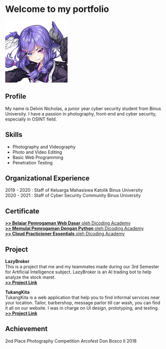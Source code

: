 # Welcome to my portfolio

<img src="/selen.png" style="width:200px"/>

## Profile
My name is Delvin Nicholas, a junior year cyber security student from Binus University. I have a passion in photography, front-end and cyber security, especially in OSINT field.

## Skills
- Photography and Videography
- Photo and Video Editing
- Basic Web Programming
- Penetration Testing

## Organizational Experience
2019 - 2020 : Staff of Keluarga Mahasiswa Katolik Binus University\
2020 - 2021 : Staff of Cyber Security Community Binus University


## Certificate
[**>> Belajar Pemrogaman Web Dasar** oleh Dicoding Academy](https://dicoding.com/certificates/EYX4R190WXDL)\
[**>> Memulai Pemrogaman Dengan Python** oleh Dicoding Academy](https://dicoding.com/certificates/QLZ98K1YDX5D)\
[**>> Cloud Practicioner Essentials** oleh Dicoding Academy](https://dicoding.com/certificates/RVZK4QM2MPD5)

## Project
**LazyBroker**\
This is a project that me and my teammates made during our 3rd Semester for Artificial Intelligence subject. LazyBroker is an AI trading bot to help analyze the stock maret.\
**[>> Project Link](https://www.figma.com/file/QWEqmHh1XB4M2soaJ2xT17/LazyBroker?node-id=0%3A1)**

**TukangKita**\
TukangKita is a web application that help you to find informal services near your location. Tailor, barbershop, message parlor till car wash, you can find it all on our website. I was in charge on UI design, prototyping, and testing.\
**[>> Project Link](https://www.figma.com/proto/p7tHyPd4LUb8dtBjIW8mEm/WebProtoype?node-id=2%3A2&starting-point-node-id=2%3A2)**

 
## Achievement
2nd Place Photography Competition Arcofest Don Bosco II 2018
